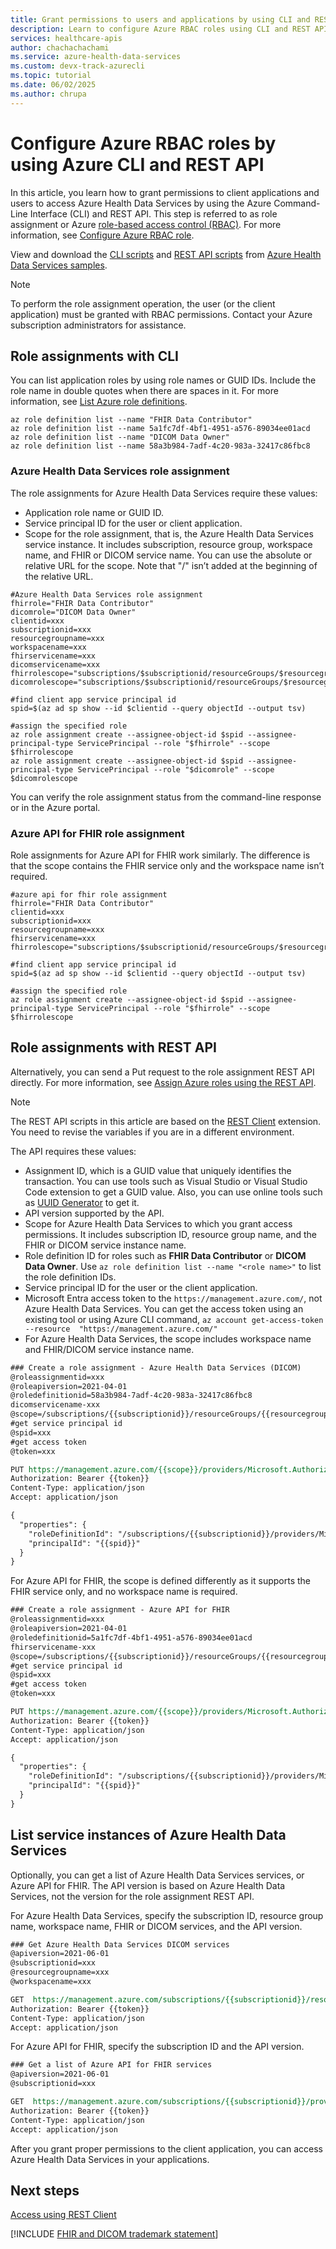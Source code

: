 ```yaml
---
title: Grant permissions to users and applications by using CLI and REST API in Azure Health Data Services
description: Learn to configure Azure RBAC roles using CLI and REST API for secure access to Azure Health Data Services. See how to make role assignments with detailed scripts and examples. 
services: healthcare-apis
author: chachachachami
ms.service: azure-health-data-services
ms.custom: devx-track-azurecli
ms.topic: tutorial
ms.date: 06/02/2025
ms.author: chrupa
---
```


# Configure Azure RBAC roles by using Azure CLI and REST API

In this article, you learn how to grant permissions to client applications and users to access Azure Health Data Services by using the Azure Command-Line Interface (CLI) and REST API. This step is referred to as role assignment or Azure
[role-based access control (RBAC)](./../role-based-access-control/role-assignments-cli.md). For more information, see [Configure Azure RBAC role](configure-azure-rbac.md).

View and download the [CLI scripts](https://github.com/microsoft/healthcare-apis-samples/blob/main/src/scripts/role-assignment-using-cli.http) and [REST API scripts](https://github.com/microsoft/healthcare-apis-samples/blob/main/src/scripts/role-assignment-using-rest-api.http) from [Azure Health Data Services samples](https://github.com/microsoft/healthcare-apis-samples).

> [!Note]
> To perform the role assignment operation, the user (or the client application) must be granted with RBAC permissions. Contact your Azure subscription administrators for assistance.

## Role assignments with CLI

You can list application roles by using role names or GUID IDs. Include the role name in double quotes when there are spaces in it. For more information, see
[List Azure role definitions](/azure/role-based-access-control/role-definitions-list#azure-cli).

```
az role definition list --name "FHIR Data Contributor"
az role definition list --name 5a1fc7df-4bf1-4951-a576-89034ee01acd
az role definition list --name "DICOM Data Owner"
az role definition list --name 58a3b984-7adf-4c20-983a-32417c86fbc8
```

### Azure Health Data Services role assignment

The role assignments for Azure Health Data Services require these values:

- Application role name or GUID ID.
- Service principal ID for the user or client application.
- Scope for the role assignment, that is, the Azure Health Data Services service instance. It includes subscription, resource group, workspace name, and FHIR or DICOM service name. You can use the absolute or relative URL for the scope. Note that "/" isn’t added at the beginning of the relative URL.

```
#Azure Health Data Services role assignment
fhirrole="FHIR Data Contributor"
dicomrole="DICOM Data Owner"
clientid=xxx
subscriptionid=xxx
resourcegroupname=xxx
workspacename=xxx
fhirservicename=xxx
dicomservicename=xxx
fhirrolescope="subscriptions/$subscriptionid/resourceGroups/$resourcegroupname/providers/Microsoft.HealthcareApis/workspaces/$workspacename/fhirservices/$fhirservicename"
dicomrolescope="subscriptions/$subscriptionid/resourceGroups/$resourcegroupname/providers/Microsoft.HealthcareApis/workspaces/$workspacename/dicomservices/$dicomservicename"

#find client app service principal id
spid=$(az ad sp show --id $clientid --query objectId --output tsv)

#assign the specified role
az role assignment create --assignee-object-id $spid --assignee-principal-type ServicePrincipal --role "$fhirrole" --scope $fhirrolescope
az role assignment create --assignee-object-id $spid --assignee-principal-type ServicePrincipal --role "$dicomrole" --scope $dicomrolescope
```

You can verify the role assignment status from the command-line response or in the Azure portal.

### Azure API for FHIR role assignment

Role assignments for Azure API for FHIR work similarly. The difference is that the scope contains the FHIR service only and the workspace name isn’t required.

```
#azure api for fhir role assignment
fhirrole="FHIR Data Contributor"
clientid=xxx
subscriptionid=xxx
resourcegroupname=xxx
fhirservicename=xxx
fhirrolescope="subscriptions/$subscriptionid/resourceGroups/$resourcegroupname/providers/Microsoft.HealthcareApis/services/$fhirservicename"

#find client app service principal id
spid=$(az ad sp show --id $clientid --query objectId --output tsv)

#assign the specified role
az role assignment create --assignee-object-id $spid --assignee-principal-type ServicePrincipal --role "$fhirrole" --scope $fhirrolescope
```

## Role assignments with REST API

Alternatively, you can send a Put request to the role assignment REST API directly. For more information, see [Assign Azure roles using the REST API](./../role-based-access-control/role-assignments-rest.md).

>[!Note]
>The REST API scripts in this article are based on the [REST Client](./fhir/using-rest-client.md) extension. You need to revise the variables if you are in a different environment.

The API requires these values:

- Assignment ID, which is a GUID value that uniquely identifies the transaction. You can use tools such as Visual Studio or Visual Studio Code extension to get a GUID value. Also, you can use online tools such as [UUID Generator](https://www.uuidgenerator.net/api/guid) to get it.
- API version supported by the API.
- Scope for Azure Health Data Services to which you grant access permissions. It includes subscription ID, resource group name, and the FHIR or DICOM service instance name.
- Role definition ID for roles such as **FHIR Data Contributor** or **DICOM Data Owner**. Use `az role definition list --name "<role name>"` to list the role definition IDs.
- Service principal ID for the user or the client application.
- Microsoft Entra access token to the `https://management.azure.com/`, not Azure Health Data Services. You can get the access token using an existing tool or using Azure CLI command, `az account get-access-token --resource  "https://management.azure.com/"`
- For Azure Health Data Services, the scope includes workspace name and FHIR/DICOM service instance name.

```rest
### Create a role assignment - Azure Health Data Services (DICOM)
@roleassignmentid=xxx
@roleapiversion=2021-04-01
@roledefinitionid=58a3b984-7adf-4c20-983a-32417c86fbc8
dicomservicename-xxx
@scope=/subscriptions/{{subscriptionid}}/resourceGroups/{{resourcegroupname}}/providers/Microsoft.HealthcareApis/workspaces/{{workspacename}}/dicomservices/{{dicomservicename}}
#get service principal id
@spid=xxx
#get access token
@token=xxx

PUT https://management.azure.com/{{scope}}/providers/Microsoft.Authorization/roleAssignments/{{roleassignmentid}}?api-version={{roleapiversion}}
Authorization: Bearer {{token}}
Content-Type: application/json
Accept: application/json

{
  "properties": {
    "roleDefinitionId": "/subscriptions/{{subscriptionid}}/providers/Microsoft.Authorization/roleDefinitions/{{roledefinitionid}}",
    "principalId": "{{spid}}"
  }
}
```

For Azure API for FHIR, the scope is defined differently as it supports the FHIR service only, and no workspace name is required.

```rest
### Create a role assignment - Azure API for FHIR
@roleassignmentid=xxx
@roleapiversion=2021-04-01
@roledefinitionid=5a1fc7df-4bf1-4951-a576-89034ee01acd
fhirservicename-xxx
@scope=/subscriptions/{{subscriptionid}}/resourceGroups/{{resourcegroupname}}/providers/Microsoft.HealthcareApis/services/{{fhirservicename}}
#get service principal id
@spid=xxx
#get access token
@token=xxx

PUT https://management.azure.com/{{scope}}/providers/Microsoft.Authorization/roleAssignments/{{roleassignmentid}}?api-version={{roleapiversion}}
Authorization: Bearer {{token}}
Content-Type: application/json
Accept: application/json

{
  "properties": {
    "roleDefinitionId": "/subscriptions/{{subscriptionid}}/providers/Microsoft.Authorization/roleDefinitions/{{roledefinitionid}}",
    "principalId": "{{spid}}"
  }
}
```

## List service instances of Azure Health Data Services

Optionally, you can get a list of Azure Health Data Services services, or Azure API for FHIR. The API version is based on Azure Health Data Services, not the version for the role assignment REST API.

For Azure Health Data Services, specify the subscription ID, resource group name, workspace name, FHIR or DICOM services, and the API version.

```rest
### Get Azure Health Data Services DICOM services
@apiversion=2021-06-01
@subscriptionid=xxx
@resourcegroupname=xxx
@workspacename=xxx

GET  https://management.azure.com/subscriptions/{{subscriptionid}}/resourceGroups/{{resourcegroupname}}/providers/Microsoft.HealthcareApis/workspaces/{{workspacename}}/dicomservices?api-version={{apiversion}}
Authorization: Bearer {{token}}
Content-Type: application/json
Accept: application/json

```

For Azure API for FHIR, specify the subscription ID and the API version.
 
```rest
### Get a list of Azure API for FHIR services
@apiversion=2021-06-01
@subscriptionid=xxx

GET  https://management.azure.com/subscriptions/{{subscriptionid}}/providers/Microsoft.HealthcareApis/services?api-version={{apiversion}}
Authorization: Bearer {{token}}
Content-Type: application/json
Accept: application/json

```

After you grant proper permissions to the client application, you can access Azure Health Data Services in your applications.

## Next steps

[Access using REST Client](./fhir/using-rest-client.md) 

[!INCLUDE [FHIR and DICOM trademark statement](./includes/healthcare-apis-fhir-dicom-trademark.md)]
